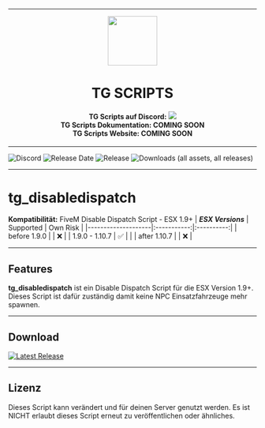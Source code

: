 <p align="center">
    <hr>
        <p align="center">
            <img src="https://media.discordapp.net/attachments/1138437086781902959/1254122906485788822/TG_Logo.png?ex=66785879&is=667706f9&hm=57c6f31bc95c3481f905b5e464a0f11aee251572e5fe964a34887c247d00c5e3&=&format=webp&quality=lossless" width="100" height="100"></img>
        </p>
    <h1 align="center">
    TG SCRIPTS
    </h1>
    <h4 align="center">
    <b>TG Scripts auf Discord: </b><a href="https://discord.gg/X2zxGxY6XY"><img src="https://discordapp.com/api/guilds/1101900001392721931/widget.png?style=shield"></img></a>
    <br/>
    <b>TG Scripts Dokumentation: </b>COMING SOON
    <br/>
    <b>TG Scripts Website: </b>COMING SOON
    </h4>
    <hr>
</p>

![Discord](https://img.shields.io/discord/1101900001392721931?label=Discord%20Server) 
![Release Date](https://img.shields.io/github/release-date/LetsTiger/tg_disabledispatch?label=Last%20Release%20Date) 
![Release](https://img.shields.io/github/v/release/LetsTiger/tg_disabledispatch?label=Last%20Release%20(Download%20below)) 
![Downloads (all assets, all releases)](https://img.shields.io/github/downloads/LetsTiger/tg_disabledispatch/total?label=Downloads)

---
# tg_disabledispatch
**Kompatibilität:** FiveM Disable Dispatch Script - ESX 1.9+
| **_ESX Versions_** | Supported | Own Risk |
|--------------------|:-----------:|:----------:|
| before 1.9.0       |           |     ❌    |
| 1.9.0 - 1.10.7     |     ✅     |          |
| after 1.10.7       |           |     ❌    |

<hr>

## Features
**tg_disabledispatch** ist ein Disable Dispatch Script für die ESX Version 1.9+. Dieses Script ist dafür zuständig damit keine NPC Einsatzfahrzeuge mehr spawnen.

<hr>

## Download
[![Latest Release](https://img.shields.io/github/v/release/LetsTiger/tg_disabledispatch?label=latest)](https://github.com/LetsTiger/tg_disabledispatch/releases/latest)

<hr>

## Lizenz
Dieses Script kann verändert und für deinen Server genutzt werden. Es ist NICHT erlaubt dieses Script erneut zu veröffentlichen oder ähnliches.
